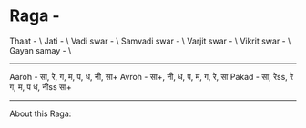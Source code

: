 # Raga -

Thaat - \\
Jati - \\
Vadi swar - \\
Samvadi swar - \\
Varjit swar - \\
Vikrit swar - \\
Gayan samay - \\

---

Aaroh -
सा, रे, ग, म, प, ध, नी, सा+
Avroh -
सा+, नी, ध, प, म, ग, रे, सा
Pakad -
सा, रेss, रे ग, म, प ध, नीss सा+

---

About this Raga:
